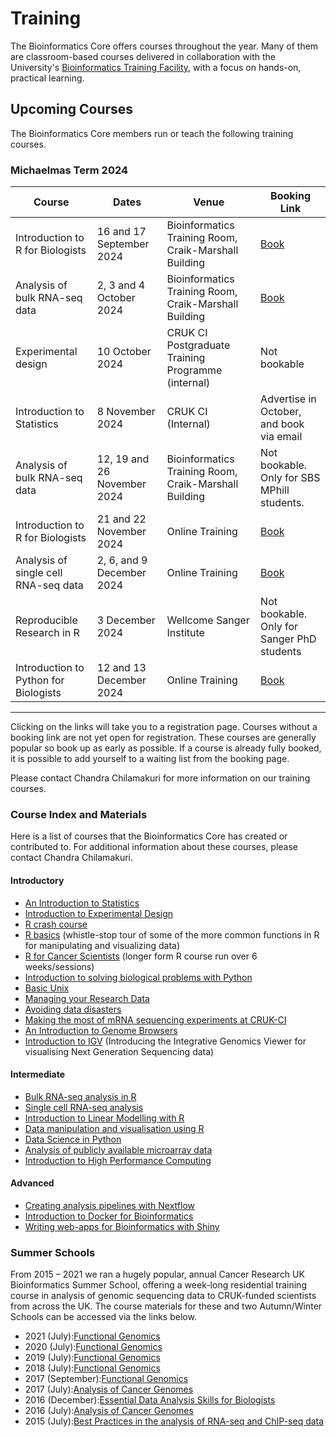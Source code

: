 # Training

The Bioinformatics Core offers courses throughout the year. Many of them are classroom-based courses delivered in collaboration with the University's [Bioinformatics Training Facility](https://bioinfotraining.bio.cam.ac.uk/), with a focus on hands-on, practical learning.

## Upcoming Courses

The Bioinformatics Core members run or teach the following training courses.

### Michaelmas Term 2024


|Course                                              |       Dates      |       Venue         | Booking Link |
|----------------------------------------------------|------------------|---------------------|--------------|
|Introduction to R for Biologists                    | 16 and 17 September 2024| Bioinformatics Training Room, Craik-Marshall Building| [Book](https://training.cam.ac.uk/bioinformatics/event/5296424)|
|Analysis of bulk RNA-seq data                       |2, 3 and 4 October 2024|Bioinformatics Training Room, Craik-Marshall Building| [Book](https://training.cam.ac.uk/bioinformatics/event/5290335)|
|Experimental design|10 October 2024|CRUK CI Postgraduate Training Programme (internal)|Not bookable|
|Introduction to Statistics| 8 November 2024| CRUK CI (Internal)| Advertise in October, and book via email|
|Analysis of bulk RNA-seq data|12, 19 and 26 November 2024|Bioinformatics Training Room, Craik-Marshall Building| Not bookable. Only for SBS MPhill students.|
|Introduction to R for Biologists|21 and 22 November 2024|Online Training| [Book](https://www.training.cam.ac.uk/bioinformatics/event/5332967)|
|Analysis of single cell RNA-seq data|2, 6, and 9 December 2024|Online Training|[Book](https://training.cam.ac.uk/bioinformatics/event/5290529)|
|Reproducible Research in R|3 December 2024|Wellcome Sanger Institute| Not bookable. Only for Sanger PhD students|
|Introduction to Python for Biologists|12 and 13 December 2024|Online Training|[Book](https://training.cam.ac.uk/bioinformatics/event/5333011)|

___________________________________________________________________________________________________________________________
Clicking on the links will take you to a registration page. Courses without a booking link are not yet open for registration. These courses are generally popular so book up as early as possible. If a course is already fully booked, it is possible to add yourself to a waiting list from the booking page.

Please contact Chandra Chilamakuri for more information on our training courses.

### 


### Course Index and Materials

Here is a list of courses that the Bioinformatics Core has created or contributed to. For additional information about these courses, please contact Chandra Chilamakuri.

#### Introductory

* [An Introduction to Statistics](https://bioinformatics-core-shared-training.github.io/IntroductionToStats/)
* [Introduction to Experimental Design](https://bioinformatics-core-shared-training.github.io/experimental-design/)
* [R crash course](https://bioinformatics-core-shared-training.github.io/r-crash-course/)
* [R basics](https://bioinformatics-core-shared-training.github.io/r-basics/) (whistle-stop tour of some of the more common functions in R for manipulating and visualizing data)
* [R for Cancer Scientists](https://bioinformatics-core-shared-training.github.io/r-intro/index.html) (longer form R course run over 6 weeks/sessions)
* [Introduction to solving biological problems with Python](https://pycam.github.io/)
* [Basic Unix](https://bioinformatics-core-shared-training.github.io/shell-novice/)
* [Managing your Research Data](https://bioinformatics-core-shared-training.github.io/Managing-your-research-data/)
* [Avoiding data disasters](https://bioinformatics-core-shared-training.github.io//avoid-data-disaster/)
* [Making the most of mRNA sequencing experiments at CRUK-CI](https://bioinformatics-core-shared-training.github.io/rnaseq-pipeline/)
* [An Introduction to Genome Browsers](https://bioinformatics-core-shared-training.github.io/GenomeBrowserCourse/)
* [Introduction to IGV](https://bioinformatics-core-shared-training.github.io/intro-to-IGV/) (Introducing the Integrative Genomics Viewer for visualising Next Generation Sequencing data)

#### Intermediate

* [Bulk RNA-seq analysis in R](https://bioinformatics-core-shared-training.github.io/Bulk_RNAseq_Course_June24/)
* [Single cell RNA-seq analysis](https://bioinformatics-core-shared-training.github.io/SingleCell_RNASeq_May24/)
* [Introduction to Linear Modelling with R](https://bioinformatics-core-shared-training.github.io/linear-models-r/)
* [Data manipulation and visualisation using R](https://bioinformatics-core-shared-training.github.io/r-intermediate/)
* [Data Science in Python](https://pycam.github.io/)
* [Analysis of publicly available microarray data](https://github.com/bioinformatics-core-shared-training/microarray-analysis)
* [Introduction to High Performance Computing](https://bioinformatics-core-shared-training.github.io/hpc/)


#### Advanced

* [Creating analysis pipelines with Nextflow](https://github.com/bioinformatics-core-shared-training/nextflow_september_2021)
* [Introduction to Docker for Bioinformatics](https://bioinformatics-core-shared-training.github.io/docker-4-bioinformatics/)
* [Writing web-apps for Bioinformatics with Shiny](https://bioinformatics-core-shared-training.github.io/shiny-bioinformatics/)

### Summer Schools

From 2015 – 2021 we ran a hugely popular, annual Cancer Research UK Bioinformatics Summer School, offering a week-long residential training course in analysis of genomic sequencing data to CRUK-funded scientists from across the UK. The course materials for these and two Autumn/Winter Schools can be accessed via the links below.

* 2021 (July):[Functional Genomics](https://bioinformatics-core-shared-training.github.io/cruk-summer-school-2021/)
* 2020 (July):[Functional Genomics](https://bioinformatics-core-shared-training.github.io/cruk-summer-school-2020/)
* 2019 (July):[Functional Genomics](https://bioinformatics-core-shared-training.github.io/cruk-summer-school-2019/)
* 2018 (July):[Functional Genomics](https://bioinformatics-core-shared-training.github.io/cruk-summer-school-2018/)
* 2017 (September):[Functional Genomics](https://bioinformatics-core-shared-training.github.io/cruk-autumn-school-2017/)
* 2017 (July):[Analysis of Cancer Genomes](https://bioinformatics-core-shared-training.github.io/cruk-summer-school-2017/)
* 2016 (December):[Essential Data Analysis Skills for Biologists](https://bioinformatics-core-shared-training.github.io/winter-school2016/)
* 2016 (July):[Analysis of Cancer Genomes](https://bioinformatics-core-shared-training.github.io/cruk-summer-school-2016/)
* 2015 (July):[Best Practices in the analysis of RNA-seq and ChIP-seq data](https://bioinformatics-core-shared-training.github.io/cruk-bioinf-sschool/)






